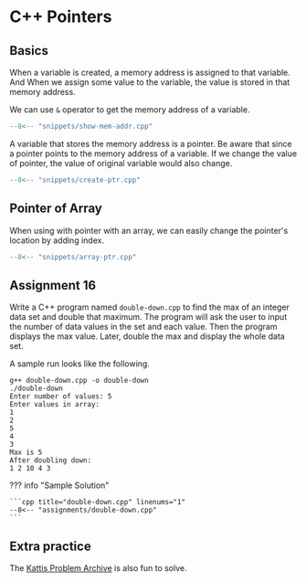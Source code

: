 # C++ Pointers

## Basics

When a variable is created, a memory address is assigned to that variable. And When we assign some value to the variable, the value is stored in that memory address.

We can use `&` operator to get the memory address of a variable.

```cpp title="show-mem-addr.cpp" linenums="1"
--8<-- "snippets/show-mem-addr.cpp"
```

A variable that stores the memory address is a pointer. Be aware that since a pointer points to the memory address of a variable. If we change the value of pointer, the value of original variable would also change.

```cpp title="create-ptr.cpp" linenums="1"
--8<-- "snippets/create-ptr.cpp"
```

## Pointer of Array

When using with pointer with an array, we can easily change the pointer's location by adding index.

```cpp title="array-ptr.cpp" linenums="1"
--8<-- "snippets/array-ptr.cpp"
```

## Assignment 16

Write a C++ program named `double-down.cpp` to find the max of an integer data set and double that maximum. The program will ask the user to input the number of data values in the set and each value. Then the program displays the max value. Later, double the max and display the whole data set.

A sample run looks like the following.

```terminal
g++ double-down.cpp -o double-down
./double-down
Enter number of values: 5
Enter values in array:
1
2
5
4
3
Max is 5
After doubling down:
1 2 10 4 3
```

??? info "Sample Solution"

    ```cpp title="double-down.cpp" linenums="1"
    --8<-- "assignments/double-down.cpp"
    ```

## Extra practice

The [Kattis Problem Archive](https://open.kattis.com/) is also fun to solve.

